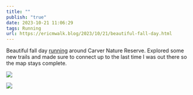 ```yaml
---
title: ""
publish: "true"
date: 2023-10-21 11:06:29
tags: Running
url: https://ericmwalk.blog/2023/10/21/beautiful-fall-day.html
---
```


Beautiful fall day [running](https://strava.com/activities/10079000720) around Carver Nature Reserve. Explored some new trails and made sure to connect up to the last time I was out there so the map stays complete.

![](https://ericmwalk.blog/uploads/2023/f2f0ea72-cea4-48da-a246-8add7539b00c.jpg)

![](https://ericmwalk.blog/uploads/2023/ca0c0e80-20c3-44fc-bd28-fe33a4152d9a.jpg)